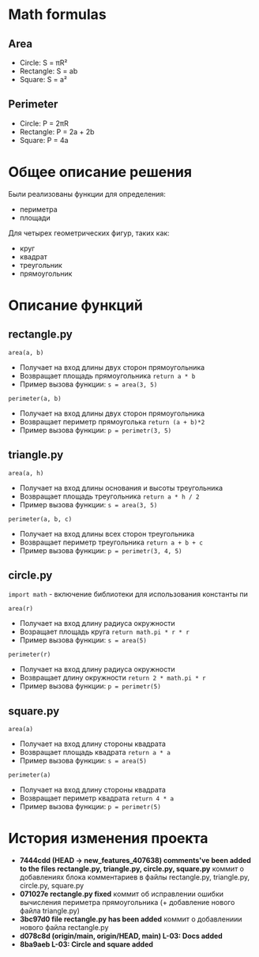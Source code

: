 # Math formulas
## Area
- Circle: S = πR²
- Rectangle: S = ab
- Square: S = a²

## Perimeter
- Circle: P = 2πR
- Rectangle: P = 2a + 2b
- Square: P = 4a

# Общее описание решения
Были реализованы функции для определения:
- периметра
- площади 

Для четырех геометрических фигур, таких как:
- круг
- квадрат
- треугольник
- прямоугольник

# Описание функций
## rectangle.py
`area(a, b)`
- Получает на вход длины двух сторон прямоугольника
- Возвращает площадь прямоугольника `return a * b`
- Пример вызова функции: `s = area(3, 5)`

`perimeter(a, b)`
- Получает на вход длины двух сторон прямоугольника
- Возвращает периметр прямоуголька `return (a + b)*2`
- Пример вызова функции: `p = perimetr(3, 5)`
## triangle.py
`area(a, h)`
- Получает на вход длины основания и высоты треугольника
- Возвращает площадь треугольника `return a * h / 2 `
- Пример вызова функции: `s = area(3, 5)`

`perimeter(a, b, c)`
- Получает на вход длины всех сторон треугольника
- Возвращает периметр треугольника `return a + b + c`
- Пример вызова функции: `p = perimetr(3, 4, 5)`
## circle.py
`import math` - включение библиотеки для использования константы пи

`area(r)`
- Получает на вход длину радиуса окружности
- Возращает площадь круга `return math.pi * r * r`
- Пример вызова функции: `s = area(5)`

`perimeter(r)`
- Получает на вход длину радиуса окружности
- Возвращает длину окружности `return 2 * math.pi * r`
- Пример вызова функции: `p = perimetr(5)`
## square.py
`area(a)`
- Получает на вход длину стороны квадрата
- Возвращает площадь квадрата `return a * a`
- Пример вызова функции: `s = area(5)`

`perimeter(a)`
- Получает на вход длину стороны квадрата
- Возвращает периметр квадрата `return 4 * a`
- Пример вызова функции: `p = perimetr(5)`

# История изменения проекта
- **7444cdd (HEAD -> new_features_407638) comments've been added to the files rectangle.py, triangle.py, circle.py, square.py**
коммит о добавлениях блока комментариев в файлы rectangle.py, triangle.py, circle.py, square.py
- **071027e rectangle.py fixed**
коммит об исправлении ошибки вычисления периметра прямоугольника (+ добавление нового файла triangle.py)
- **3bc97d0 file rectangle.py has been added**
коммит о добавлениии нового файла rectangle.py
- **d078c8d (origin/main, origin/HEAD, main) L-03: Docs added**
- **8ba9aeb L-03: Circle and square added**